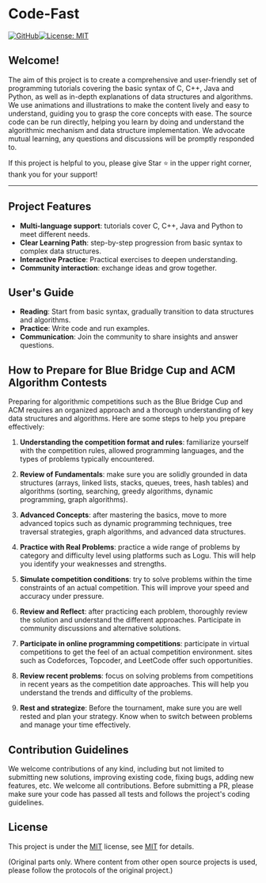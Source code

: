 # Code-Fast

[![GitHub](https://img.shields.io/badge/GitHub-Repository-blue.svg)](https://github.com/Swcmb/Code-Fast.github.io/)[![License: MIT](https://img.shields.io/badge/License-MIT-yellow.svg)](https://opensource.org/licenses/MIT)

## Welcome!

The aim of this project is to create a comprehensive and user-friendly set of programming tutorials covering the basic syntax of C, C++, Java and Python, as well as in-depth explanations of data structures and algorithms. We use animations and illustrations to make the content lively and easy to understand, guiding you to grasp the core concepts with ease. The source code can be run directly, helping you learn by doing and understand the algorithmic mechanism and data structure implementation. We advocate mutual learning, any questions and discussions will be promptly responded to.

If this project is helpful to you, please give Star :star: in the upper right corner, thank you for your support!

---

## Project Features

- **Multi-language support**: tutorials cover C, C++, Java and Python to meet different needs.
- **Clear Learning Path**: step-by-step progression from basic syntax to complex data structures.
- **Interactive Practice**: Practical exercises to deepen understanding.
- **Community interaction**: exchange ideas and grow together.

## User's Guide

- **Reading**: Start from basic syntax, gradually transition to data structures and algorithms.
- **Practice**: Write code and run examples.
- **Communication**: Join the community to share insights and answer questions.

## How to Prepare for Blue Bridge Cup and ACM Algorithm Contests

Preparing for algorithmic competitions such as the Blue Bridge Cup and ACM requires an organized approach and a thorough understanding of key data structures and algorithms. Here are some steps to help you prepare effectively:

1. **Understanding the competition format and rules**: familiarize yourself with the competition rules, allowed programming languages, and the types of problems typically encountered.

2. **Review of Fundamentals**: make sure you are solidly grounded in data structures (arrays, linked lists, stacks, queues, trees, hash tables) and algorithms (sorting, searching, greedy algorithms, dynamic programming, graph algorithms).

3. **Advanced Concepts**: after mastering the basics, move to more advanced topics such as dynamic programming techniques, tree traversal strategies, graph algorithms, and advanced data structures.

4. **Practice with Real Problems**: practice a wide range of problems by category and difficulty level using platforms such as Logu. This will help you identify your weaknesses and strengths.

5. **Simulate competition conditions**: try to solve problems within the time constraints of an actual competition. This will improve your speed and accuracy under pressure.

6. **Review and Reflect**: after practicing each problem, thoroughly review the solution and understand the different approaches. Participate in community discussions and alternative solutions.

7. **Participate in online programming competitions**: participate in virtual competitions to get the feel of an actual competition environment. sites such as Codeforces, Topcoder, and LeetCode offer such opportunities.

8. **Review recent problems**: focus on solving problems from competitions in recent years as the competition date approaches. This will help you understand the trends and difficulty of the problems.

9. **Rest and strategize**: Before the tournament, make sure you are well rested and plan your strategy. Know when to switch between problems and manage your time effectively.

## Contribution Guidelines

We welcome contributions of any kind, including but not limited to submitting new solutions, improving existing code, fixing bugs, adding new features, etc. We welcome all contributions. Before submitting a PR, please make sure your code has passed all tests and follows the project's coding guidelines.

## License

This project is under the [MIT](https://opensource.org/license/MIT) license, see [MIT](https://opensource.org/license/MIT) for details.

(Original parts only. Where content from other open source projects is used, please follow the protocols of the original project.)